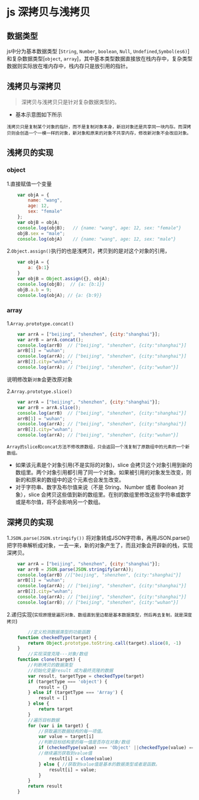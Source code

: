 # js 深拷贝与浅拷贝

## 数据类型  

js中分为基本数据类型 [`String`, `Number`, `boolean`, `Null`, `Undefined`,`Symbol(es6)`]和复杂数据类型[`object`, `array`]，其中基本类型数据直接放在栈内存中，复杂类型数据则实际放在堆内存中，栈内存只是放引用的指针。


## 浅拷贝与深拷贝

> 深拷贝与浅拷贝只是针对复杂数据类型的。

* 基本示意图如下所示



`浅拷贝只是复制某个对象的指针，而不是复制对象本身，新旧对象还是共享同一块内存。而深拷贝则会创造一个一模一样的对象，新对象和原来的对象不共享内存，修改新对象不会改旧对象。`


## 浅拷贝的实现

### object

1.直接赋值一个变量
```js
    var objA = {
        name: "wang",
        age: 12,
        sex: "female"
    };
    var objB = objA;
    console.log(objB);   // {name: "wang", age: 12, sex: "female"}
    objB.sex = "male";
    console.log(objA)    // {name: "wang", age: 12, sex: "male"}
```
2.`Object.assign()`执行的也是浅拷贝，拷贝到的是对这个对象的引用，
```js
    var objA = {
        a: {b:1}
    }
    var objB = Object.assign({}, objA);
    console.log(objB);  // {a: {b:1}}
    objB.a.b = 9;
    console.log(objA); // {a: {b:9}}
```
### array

1.`Array.prototype.concat()`
```js
    var arrA = ["beijing", "shenzhen", {city:"shanghai"}];
    var arrB = arrA.concat();
    console.log(arrB)  // ["beijing", "shenzhen", {city:"shanghai"}]
    arrB[1] = "wuhan";
    console.log(arrA); // ["beijing", "shenzhen", {city:"shanghai"}]
    arrB[2].city="wuhan";
    console.log(arrA); // ["beijing", "shenzhen", {city:"wuhan"}]
```
说明修改新`对象`会更改原对象

2.`Array.prototype.slice()`
```js
    var arrA = ["beijing", "shenzhen", {city:"shanghai"}];
    var arrB = arrA.slice();
    console.log(arrB)  // ["beijing", "shenzhen", {city:"shanghai"}]
    arrB[1] = "wuhan";
    console.log(arrA); // ["beijing", "shenzhen", {city:"shanghai"}]
    arrB[2].city="wuhan";
    console.log(arrA); // ["beijing", "shenzhen", {city:"wuhan"}]
```
`Array的slice和concat方法不修改原数组，只会返回一个浅复制了原数组中的元素的一个新数组。`
* 如果该元素是个对象引用(不是实际的对象)，slice 会拷贝这个对象引用到新的数组里。两个对象引用都引用了同一个对象。如果被引用的对象发生改变，则新的和原来的数组中的这个元素也会发生改变。
* 对于字符串、数字及布尔值来说（不是 String、Number 或者 Boolean 对象），slice 会拷贝这些值到新的数组里。在别的数组里修改这些字符串或数字或是布尔值，将不会影响另一个数组。

## 深拷贝的实现
1.`JSON.parse(JSON.stringify())` 将对象转成JSON字符串，再用JSON.parse()把字符串解析成对象，一去一来，新的对象产生了，而且对象会开辟新的栈，实现深拷贝。
```js
    var arrA = ["beijing", "shenzhen", {city:"shanghai"}];
    var arrB = JSON.parse(JSON.stringify(arrA));
    console.log(arrB) //["beijing", "shenzhen", {city:"shanghai"}]
    arrB[1] = "wuhan";
    console.log(arrA); // ["beijing", "shenzhen", {city:"shanghai"}]
    arrB[2].city="wuhan";
    console.log(arrA); // ["beijing", "shenzhen", {city:"shanghai"}]
    console.log(arrB); // ["beijing", "shenzhen", {city:"wuhan"}]
```
2.递归实现(`实现原理是遍历对象、数组直到里边都是基本数据类型，然后再去复制，就是深度拷贝`)
```js
        //定义检测数据类型的功能函数
    function checkedType(target) {
        return Object.prototype.toString.call(target).slice(8, -1)
    }
        //实现深度克隆---对象/数组
    function clone(target) {
        //判断拷贝的数据类型
        //初始化变量result 成为最终克隆的数据
        var result, targetType = checkedType(target)
        if (targetType === 'object') {
            result = {}
        } else if (targetType === 'Array') {
            result = []
        } else {
            return target
        }
        //遍历目标数据
        for (var i in target) {
            //获取遍历数据结构的每一项值。
            var value = target[i]
            //判断目标结构里的每一值是否存在对象/数组
            if (checkedType(value) === 'Object' ||checkedType(value) === 'Array') { //对象/数组里嵌套了对象/数组
            //继续遍历获取到value值
                result[i] = clone(value)
            } else { //获取到value值是基本的数据类型或者是函数。
                result[i] = value;
            }
        }
        return result
    }

```
